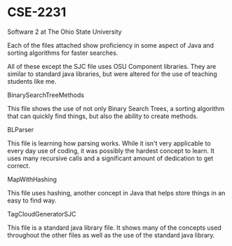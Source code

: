 # CSE-2231
Software 2 at The Ohio State University

Each of the files attached show proficiency in some aspect of Java and sorting algorithms for faster searches.

All of these except the SJC file uses OSU Component libraries. They are similar to standard java libraries, but were altered for the use of teaching students like me. 

BinarySearchTreeMethods

This file shows the use of not only Binary Search Trees, a sorting algorithm that can quickly find things, but also the ability to create methods. 

BLParser

This file is learning how parsing works. While it isn't very applicable to every day use of coding, it was possibly the hardest concept to learn. It uses many recursive calls and a significant amount of dedication to get correct.

MapWithHashing

This file uses hashing, another concept in Java that helps store things in an easy to find way.

TagCloudGeneratorSJC

This file is a standard java library file. It shows many of the concepts used throughout the other files as well as the use of the standard java library.
